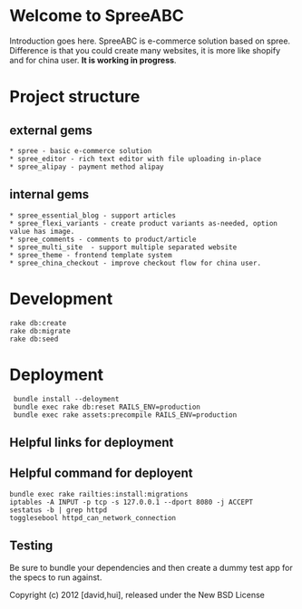 Welcome to SpreeABC
===================

Introduction goes here.
  SpreeABC is e-commerce solution based on spree.
  Difference is that you could create many websites, it is more like shopify and for china user.
  __It is working in progress__.

Project structure
=================
  external gems
  -------------
    * spree - basic e-commerce solution
    * spree_editor - rich text editor with file uploading in-place
    * spree_alipay - payment method alipay

  internal gems
  -------------
    * spree_essential_blog - support articles
    * spree_flexi_variants - create product variants as-needed, option value has image.
    * spree_comments - comments to product/article
    * spree_multi_site  - support multiple separated website
    * spree_theme - frontend template system
    * spree_china_checkout - improve checkout flow for china user.


Development  
===========
    rake db:create
    rake db:migrate
    rake db:seed


Deployment
==========
     bundle install --deloyment
     bundle exec rake db:reset RAILS_ENV=production
     bundle exec rake assets:precompile RAILS_ENV=production
  Helpful links for deployment
  ----------------------------

  Helpful command for deployent
  ----------------------------
    bundle exec rake railties:install:migrations
    iptables -A INPUT -p tcp -s 127.0.0.1 --dport 8080 -j ACCEPT
    sestatus -b | grep httpd
    togglesebool httpd_can_network_connection

Testing
-------

Be sure to bundle your dependencies and then create a dummy test app for the specs to run against.

Copyright (c) 2012 [david,hui], released under the New BSD License
